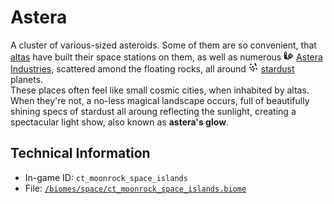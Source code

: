 # Astera

A cluster of various-sized asteroids. Some of them are so convenient, that [altas](https://ceterai.github.io/MyEnternia/Wiki/Tags/Alta) have built their space stations on them, as well as numerous <img src="https://raw.githubusercontent.com/Ceterai/Enternia/main/codex/alta/datamass/astera.png" alt="Astera Industries icon" loading="lazy" width="auto" height="16px"/> [Astera Industries](https://ceterai.github.io/MyEnternia/Wiki/AsteraIndustries), scattered amond the floating rocks, all around <img src="https://raw.githubusercontent.com/Ceterai/Enternia/main/items/generic/crafting/ct_stardust.png" alt="Stardust icon" loading="lazy" width="auto" height="16px"/> [stardust](https://ceterai.github.io/MyEnternia/Wiki/Stardust) planets.  
These places often feel like small cosmic cities, when inhabited by altas. When they're not, a no-less magical landscape occurs, full of beautifully shining specs of stardust all aroung reflecting the sunlight, creating a spectacular light show, also known as **astera's glow**.

## Technical Information

- In-game ID: `ct_moonrock_space_islands`
- File: [`/biomes/space/ct_moonrock_space_islands.biome`](https://github.com/Ceterai/Enternia/blob/main/biomes/space/ct_moonrock_space_islands.biome)
